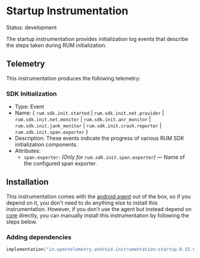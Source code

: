 # Startup Instrumentation

Status: development

The startup instrumentation provides initialization log events that describe the steps taken during
RUM initialization.

## Telemetry

This instrumentation produces the following telemetry:

### SDK Initialization

* Type: Event
* Name: { `rum.sdk.init.started` | `rum.sdk.init.net.provider` | `rum.sdk.init.net.monitor` | `rum.sdk.init.anr_monitor` | `rum.sdk.init.jank_monitor` | `rum.sdk.init.crash.reporter` | `rum.sdk.init.span.exporter` }
* Description: These events indicate the progress of various RUM SDK initialization components.
* Attributes:
    * `span.exporter`: *(Only for `rum.sdk.init.span.exporter`)* — Name of the configured span exporter.

## Installation

This instrumentation comes with the [android agent](../../android-agent) out of the box, so
if you depend on it, you don't need to do anything else to install this instrumentation.
However, if you don't use the agent but instead depend on [core](../../core) directly, you can
manually install this instrumentation by following the steps below.

### Adding dependencies

```kotlin
implementation("io.opentelemetry.android.instrumentation:startup:0.15.0-alpha")
```
